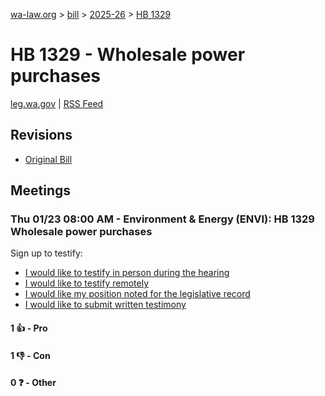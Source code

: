 [wa-law.org](/) > [bill](/bill/) > [2025-26](/bill/2025-26/) > [HB 1329](/bill/2025-26/hb/1329/)

# HB 1329 - Wholesale power purchases
[leg.wa.gov](https://app.leg.wa.gov/billsummary?BillNumber=1329&Year=2025&Initiative=false) | [RSS Feed](./rss.xml)

## Revisions
* [Original Bill](1/)

## Meetings
### Thu 01/23 08:00 AM - Environment & Energy (ENVI): HB 1329 Wholesale power purchases
Sign up to testify:
* [I would like to testify in person during the hearing](https://app.leg.wa.gov/csi/Testifier/Add?chamber=House&mId=32499&aId=161755&caId=24868&tId=1)
* [I would like to testify remotely](https://app.leg.wa.gov/csi/Testifier/Add?chamber=House&mId=32499&aId=161755&caId=24868&tId=2)
* [I would like my position noted for the legislative record](https://app.leg.wa.gov/csi/Testifier/Add?chamber=House&mId=32499&aId=161755&caId=24868&tId=3)
* [I would like to submit written testimony](https://app.leg.wa.gov/csi/Testifier/Add?chamber=House&mId=32499&aId=161755&caId=24868&tId=4)

#### 1 👍 - Pro

#### 1 👎 - Con

#### 0 ❓ - Other

